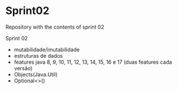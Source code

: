 # Sprint02
Repository with the contents of sprint 02

Sprint 02
- mutabilidade/imutabilidade
- estruturas de dados
 - features java 8, 9, 10, 11, 12, 13, 14, 15, 16 e 17 (duas features cada versão)
- Objects(Java.Util)
- Optional<>()
